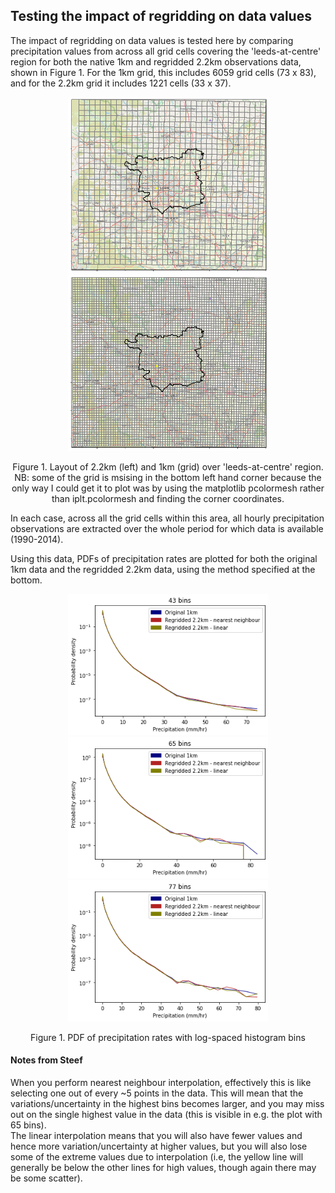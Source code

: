 ## Testing the impact of regridding on data values 

The impact of regridding on data values is tested here by comparing precipitation values from across all grid cells covering the 'leeds-at-centre' region for both the native 1km and regridded 2.2km observations data, shown in Figure 1. For the 1km grid, this includes 6059 grid cells (73 x 83), and for the 2.2km grid it includes 1221 cells (33 x 37).

<p align="center">
  <img src="Figs/1km_grid.png" width="320" />
  <img src="Figs/2.2km_grid.png" width="320" />
</p>
<p align="center"> Figure 1. Layout of 2.2km (left) and 1km (grid) over 'leeds-at-centre' region. NB: some of the grid is msising in the bottom left hand corner because the only way I could get it to plot was by using the matplotlib pcolormesh rather than iplt.pcolormesh and finding the corner coordinates. <p align="center">

In each case, across all the grid cells within this area, all hourly precipitation observations are extracted over the whole period for which data is available (1990-2014).

Using this data, PDFs of precipitation rates are plotted for both the original 1km data and the regridded 2.2km data, using the method specified at the bottom.

<p align="center">
  <img src="Figs/log_discrete_histogram_43bins.png" width="320" />
  <img src="Figs/log_discrete_histogram_65bins.png" width="320" />
    <img src="Figs/log_discrete_histogram_77bins.png" width="320" />  
</p>
<p align="center"> Figure 1. PDF of precipitation rates with log-spaced histogram bins  <p align="center">

#### Notes from Steef
When you perform nearest neighbour interpolation, effectively this is like selecting one out of every ~5 points in the data. This will mean that the variations/uncertainty in the highest bins becomes larger, and you may miss out on the single highest value in the data (this is visible in e.g. the plot with 65 bins).  
The linear interpolation means that you will also have fewer values and hence more variation/uncertainty at higher values, but you will also lose some of the extreme values due to interpolation (i.e, the yellow line will generally be below the other lines for high values, though again there may be some scatter). 

